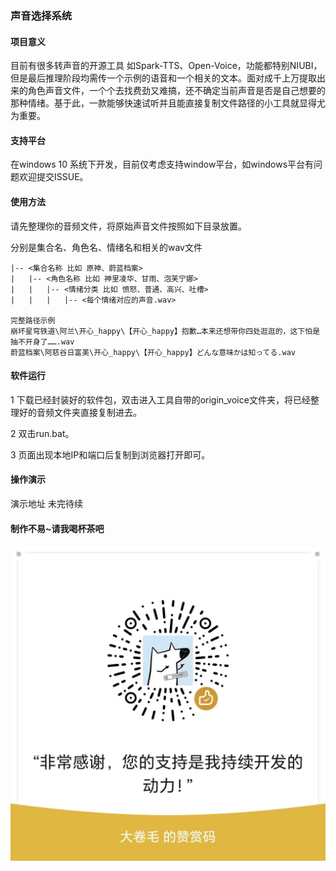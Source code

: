 ### 声音选择系统



#### 项目意义

目前有很多转声音的开源工具 如Spark-TTS、Open-Voice，功能都特别NIUBI，但是最后推理阶段均需传一个示例的语音和一个相关的文本。面对成千上万提取出来的角色声音文件，一个个去找费劲又难搞，还不确定当前声音是否是自己想要的那种情绪。基于此，一款能够快速试听并且能直接复制文件路径的小工具就显得尤为重要。



#### 支持平台

在windows 10 系统下开发，目前仅考虑支持window平台，如windows平台有问题欢迎提交ISSUE。



#### 使用方法

请先整理你的音频文件，将原始声音文件按照如下目录放置。

分别是集合名、角色名、情绪名和相关的wav文件

```
|-- <集合名称 比如 原神、蔚蓝档案>
|   |-- <角色名称 比如 神里凌华、甘雨、泡芙宁娜>
|   |   |-- <情绪分类 比如 愤怒、普通、高兴、吐槽>
|	|	|	|-- <每个情绪对应的声音.wav>

完整路径示例
崩坏星穹铁道\阿兰\开心_happy\【开心_happy】抱歉…本来还想带你四处逛逛的，这下怕是抽不开身了…….wav
蔚蓝档案\阿慈谷日富美\开心_happy\【开心_happy】どんな意味かは知ってる.wav
```



#### 软件运行

1 下载已经封装好的软件包，双击进入工具自带的origin_voice文件夹，将已经整理好的音频文件夹直接复制进去。

2 双击run.bat。

3 页面出现本地IP和端口后复制到浏览器打开即可。



#### 操作演示

演示地址 未完待续



#### 制作不易~请我喝杯茶吧

![supportMe](.\static\supportMe.jpg)

